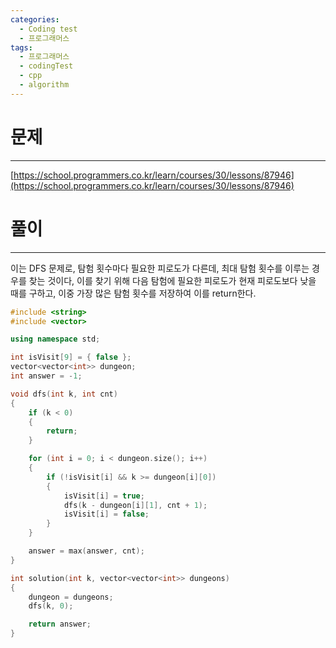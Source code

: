 ```yaml
---
categories:
  - Coding test
  - 프로그래머스
tags:
  - 프로그래머스
  - codingTest
  - cpp
  - algorithm
---
```

# 문제
___

[https://school.programmers.co.kr/learn/courses/30/lessons/87946](https://school.programmers.co.kr/learn/courses/30/lessons/87946)

# 풀이
___

이는 DFS 문제로, 탐험 횟수마다 필요한 피로도가 다른데, 최대 탐험 횟수를 이루는 경우를 찾는 것이다, 이를 찾기 위해 다음 탐험에 필요한 피로도가 현재 피로도보다 낮을 때를 구하고, 이중 가장 많은 탐험 횟수를 저장하여 이를 return한다.

```c++
#include <string>
#include <vector>

using namespace std;

int isVisit[9] = { false };
vector<vector<int>> dungeon;
int answer = -1;

void dfs(int k, int cnt) 
{
    if (k < 0) 
    {
        return;
    }

    for (int i = 0; i < dungeon.size(); i++) 
    {
        if (!isVisit[i] && k >= dungeon[i][0]) 
        {
            isVisit[i] = true;
            dfs(k - dungeon[i][1], cnt + 1);
            isVisit[i] = false;
        }
    }

    answer = max(answer, cnt);
}

int solution(int k, vector<vector<int>> dungeons) 
{
    dungeon = dungeons;
    dfs(k, 0);

    return answer;
}

```